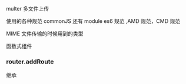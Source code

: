 multer 多文件上传 

 使用的各种规范 commonJS  还有 module  es6 规范  ,AMD 规范，CMD 规范

MIME 文件传输的时候用到的类型

函数式组件



### router.addRoute

继承

